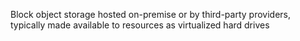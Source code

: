 Block object storage hosted on-premise or by third-party providers, typically made available to resources as virtualized hard drives